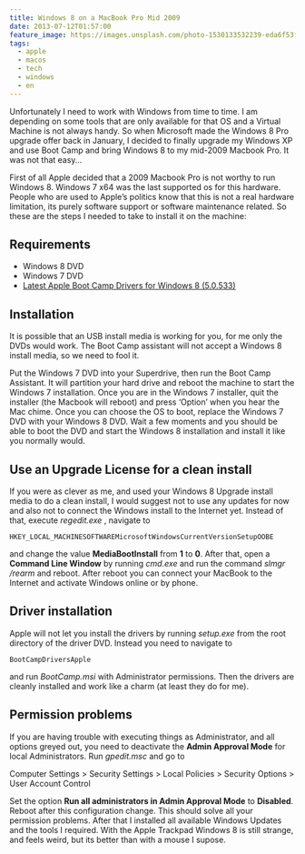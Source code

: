 ```yaml
---
title: Windows 8 on a MacBook Pro Mid 2009
date: 2013-07-12T01:57:00
feature_image: https://images.unsplash.com/photo-1530133532239-eda6f53fcf0f?ixlib=rb-0.3.5&q=80&fm=jpg&crop=entropy&cs=tinysrgb&w=1080&fit=max&ixid=eyJhcHBfaWQiOjExNzczfQ&s=31bc92370cefbe48f597bce89aae061d
tags:
  - apple
  - macos
  - tech
  - windows
  - en
---
```


Unfortunately I need to work with Windows from time to time. I am depending on some tools that are only available for that OS and a Virtual Machine is not always handy. So when Microsoft made the Windows 8 Pro upgrade offer back in January, I decided to finally upgrade my Windows XP and use Boot Camp and bring Windows 8 to my mid-2009 Macbook Pro. It was not that easy…

First of all Apple decided that a 2009 Macbook Pro is not worthy to run Windows 8. Windows 7 x64 was the last supported os for this hardware. People who are used to Apple’s politics know that this is not a real hardware limitation, its purely software support or software maintenance related. So these are the steps I needed to take to install it on the machine:

## Requirements

  * Windows 8 DVD
  * Windows 7 DVD
  * [Latest Apple Boot Camp Drivers for Windows 8 (5.0.533)](http://support.apple.com/kb/DL1638)

## Installation

It is possible that an USB install media is working for you, for me only the DVDs would work. The Boot Camp assistant will not accept a Windows 8 install media, so we need to fool it.

Put the Windows 7 DVD into your Superdrive, then run the Boot Camp Assistant. It will partition your hard drive and reboot the machine to start the Windows 7 installation. Once you are in the Windows 7 installer, quit the installer (the Macbook will reboot) and press ‘Option’ when you hear the Mac chime. Once you can choose the OS to boot, replace the Windows 7 DVD with your Windows 8 DVD. Wait a few moments and you should be able to boot the DVD and start the Windows 8 installation and install it like you normally would.

## Use an Upgrade License for a clean install

If you were as clever as me, and used your Windows 8 Upgrade install media to do a clean install, I would suggest not to use any updates for now and also not to connect the Windows install to the Internet yet. Instead of that, execute _regedit.exe_ , navigate to

`HKEY_LOCAL_MACHINESOFTWAREMicrosoftWindowsCurrentVersionSetupOOBE`

and change the value **MediaBootInstall** from **1** to **0**. After that, open a **Command Line Window** by running _cmd.exe_ and run the command _slmgr /rearm_ and reboot. After reboot you can connect your MacBook to the Internet and activate Windows online or by phone.

## Driver installation

Apple will not let you install the drivers by running _setup.exe_ from the root directory of the driver DVD. Instead you need to navigate to

`BootCampDriversApple`

and run _BootCamp.msi_ with Administrator permissions. Then the drivers are cleanly installed and work like a charm (at least they do for me).

## Permission problems

If you are having trouble with executing things as Administrator, and all options greyed out, you need to deactivate the **Admin Approval Mode** for local Administrators. Run _gpedit.msc_ and go to

Computer Settings > Security Settings > Local Policies > Security Options > User Account Control

Set the option **Run all administrators in Admin Approval Mode** to **Disabled**. Reboot after this configuration change. This should solve all your permission problems. After that I installed all available Windows Updates and the tools I required. With the Apple Trackpad Windows 8 is still strange, and feels weird, but its better than with a mouse I supose.
